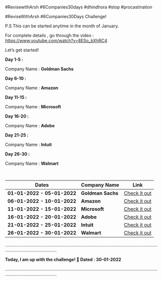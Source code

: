 
#RevisewithArsh #6Companies30days #dhindhora #stop #procastination
 
#ReviseWithArsh #6Companies30Days Challenge!

P.S This can be started anytime in the month of January.

For complete details , go through the video : https://www.youtube.com/watch?v=8ESo_bXhRC4


Let’s get started!


**Day 1-5 :**

Company Name : **Goldman Sachs**

**Day 6-10 :**

Company Name : **Amazon**


**Day 11-15 :**

Company Name : **Microsoft**


**Day 16-20 :**

Company Name : **Adobe**


**Day 21-25 :**

Company Name : **Intuit**


**Day 26-30 :**

Company Name : **Walmart**



<br>
<table>
  <thead>
    <th><b>Dates</th>
    <th><b>Company Name</th>
    <th><b>Link</th>
  </thead>
  <tr>
    <td><b>01-01-2022 - 05-01-2022</td>
    <td><b>Goldman Sachs</td>
    <td><a href="https://github.com/hiteshv01/6Companies30Days/tree/main/Goldman%20Sachs"> Check it out </a></td>
  </tr>
  <tr>
    <td><b>06-01-2022 - 10-01-2022</td>
    <td><b>Amazon</td>
    <td><a href="https://github.com/hiteshv01/6Companies30Days/tree/main/Amazon"> Check it out</a></td>
  </tr>
  <tr>
    <td><b>11-01-2022 - 15-01-2022</td>
    <td><b>Microsoft</td>
    <td><a href="https://github.com/hiteshv01/6Companies30Days/tree/main/Microsoft"> Check it out</a></td>
  </tr>
  <tr>
    <td><b>16-01-2022 - 20-01-2022</td>
    <td><b>Adobe</td>
    <td><a href="https://github.com/hiteshv01/6Companies30Days/tree/main/Adobe"> Check it out</a></td>
  </tr>
  <tr>
    <td><b>21-01-2022 - 25-01-2022</td>
    <td><b>Intuit</td>
    <td><a href="https://github.com/hiteshv01/6Companies30Days/tree/main/Intuit"> Check it out</a></td>
  </tr>
  <tr>
    <td><b>26-01-2022 - 30-01-2022</td>
    <td><b>Walmart</td>
    <td><a href="https://github.com/hiteshv01/6Companies30Days/tree/main/Walmart"> Check it out</a></td>
  </tr>
</table>



......................................................................................................................................................................


**Today, I am up with the challenge! 🚀 Dated : 30-01-2022**


......................................................................................................................................................................
